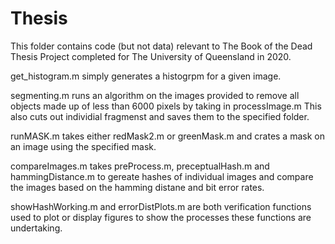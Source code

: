 # Thesis
This folder contains code (but not data) relevant to The Book of the Dead Thesis Project completed for The University of Queensland in 2020. 

get_histogram.m simply generates a histogrpm for a given image.  

segmenting.m runs an algorithm on the images provided to remove all objects made up of less than 6000 pixels by taking in processImage.m
This also cuts out individial fragmenst and saves them to the specified folder. 

runMASK.m takes either redMask2.m or greenMask.m and crates a mask on an image using the specified mask. 

compareImages.m takes preProcess.m, preceptualHash.m and hammingDistance.m to gereate hashes of individual images and compare the images based on the hamming distane and bit error rates.  

showHashWorking.m and errorDistPlots.m are both verification functions used to plot or display figures to show the processes these functions are undertaking. 
